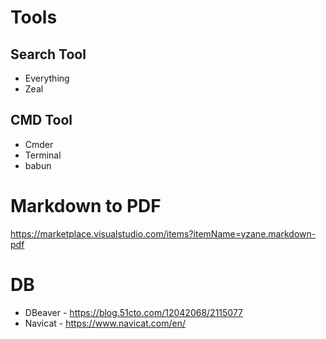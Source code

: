 # Tools

## Search Tool
* Everything
* Zeal

## CMD Tool
* Cmder
* Terminal
* babun

# Markdown to PDF
https://marketplace.visualstudio.com/items?itemName=yzane.markdown-pdf


# DB
* DBeaver - https://blog.51cto.com/12042068/2115077
* Navicat - https://www.navicat.com/en/
